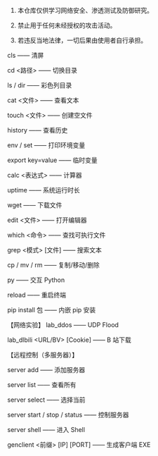 1. 本仓库仅供学习网络安全、渗透测试及防御研究。
   
2. 禁止用于任何未经授权的攻击活动。

3. 若违反当地法律，一切后果由使用者自行承担。


cls                 —— 清屏

cd <路径>           —— 切换目录

ls / dir            —— 彩色列目录

cat <文件>          —— 查看文本

touch <文件>        —— 创建空文件

history             —— 查看历史

env / set           —— 打印环境变量

export key=value    —— 临时变量

calc <表达式>       —— 计算器

uptime              —— 系统运行时长

wget <URL>          —— 下载文件

edit <文件>         —— 打开编辑器

which <命令>        —— 查找可执行文件

grep <模式> [文件]  —— 搜索文本

cp / mv / rm        —— 复制/移动/删除

py                  —— 交互 Python

reload              —— 重启终端

pip install 包      —— 内嵌 pip 安装

【网络实验】
lab_ddos <IP> <PORT> <THREAD> <SEC>   —— UDP Flood

lab_dlbili <URL/BV> [Cookie]  —— B 站下载


【远程控制（多服务器）】

server add <name> <IP> <PORT>  —— 添加服务器

server list                      —— 查看所有

server select <name>             —— 选择当前

server start / stop / status     —— 控制服务器

server shell                     —— 进入 Shell

genclient <前缀> [IP] [PORT]     —— 生成客户端 EXE
